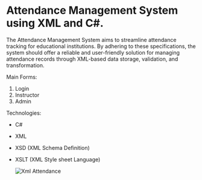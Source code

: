 # Attendance Management System using XML and C#.
The Attendance Management System aims to streamline attendance tracking for educational institutions. By adhering to these specifications, the system should offer a reliable and user-friendly solution for managing attendance records through XML-based data storage, validation, and transformation.

Main Forms:
1. Login
2. Instructor
3. Admin

Technologies: 
- C#
- XML
- XSD (XML Schema Definition)
- XSLT (XML Style sheet Language)

  ![Xml Attendance](https://github.com/Ahmad-Esam12398/Attendance-Management-System/assets/90632545/e284164b-1857-4657-9c14-1531e3f0def5)


